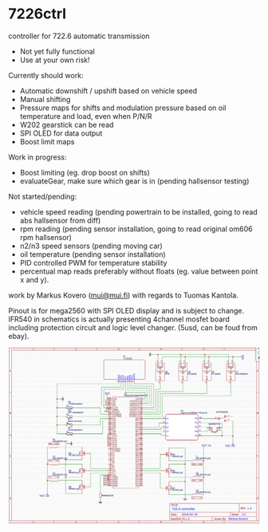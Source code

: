 # 7226ctrl
controller for 722.6 automatic transmission

- Not yet fully functional
- Use at your own risk!

Currently should work:
- Automatic downshift / upshift based on vehicle speed
- Manual shifting
- Pressure maps for shifts and modulation pressure based on oil temperature and load, even when P/N/R
- W202 gearstick can be read
- SPI OLED for data output
- Boost limit maps

Work in progress:
- Boost limiting (eg. drop boost on shifts)
- evaluateGear, make sure which gear is in (pending hallsensor testing)

Not started/pending:
- vehicle speed reading (pending powertrain to be installed, going to read abs hallsensor from diff)
- rpm reading (pending sensor installation, going to read original om606 rpm hallsensor)
- n2/n3 speed sensors (pending moving car)
- oil temperature (pending sensor installation)
- PID controlled PWM for temperature stability
- percentual map reads preferably without floats (eg. value between point x and y).

work by Markus Kovero (mui@mui.fi) with regards to Tuomas Kantola.

Pinout is for mega2560 with SPI OLED display and is subject to change.
IFR540 in schematics is actually presenting 4channel mosfet board including protection circuit and logic level changer. (5usd, can be foud from ebay).

![Alt text](/schematics.png?raw=true "Title")

